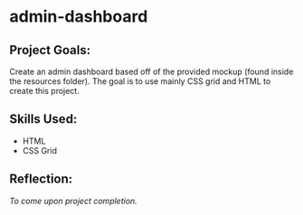 # admin-dashboard
<h2>Project Goals:</h2>
<p>Create an admin dashboard based off of the provided mockup (found inside the resources folder). The goal is to use mainly CSS grid and HTML to create this project.   </p>
<h2>Skills Used:</h2>
<ul>
  <li>HTML</li>
  <li>CSS Grid</li>
</ul>

<h2>Reflection:</h2>
<em>To come upon project completion.</em>
